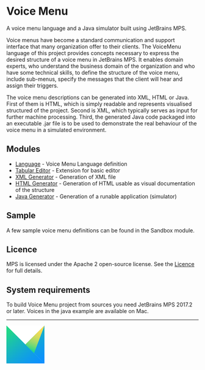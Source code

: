 # Voice Menu

A voice menu language and a Java simulator built using JetBrains MPS.

Voice menus have become a standard communication and support interface that many organization offer to their clients.
The VoiceMenu language of this project provides concepts necessary to express the desired structure of a voice menu in JetBrains MPS.
It enables domain experts, who understand the business domain of the organization and who have some technical skills, to define the structure of the voice menu, include sub-menus, specify the messages that the client will hear and assign their triggers.

The voice menu descriptions can be generated into XML, HTML or Java.
First of them is HTML, which is simply readable and represents visualised structured of the project.
Second is XML, which typically serves as input for further machine processing.
Third, the generated Java code packaged into an executable .jar file is to be used to demonstrate the real behaviour of the voice menu in a simulated environment.


Modules
-------

* [Language](https://github.com/vaclav/voicemenu/tree/master/languages/jetbrains.mps.samples.VoiceMenu) - Voice Menu Language definition
* [Tabular Editor](https://github.com/vaclav/voicemenu/tree/master/languages/jetbrains.mps.samples.VoiceMenuTabularEditor) - Extension for basic editor
* [XML Generator](https://github.com/vaclav/voicemenu/tree/master/languages/jetbrains.mps.samples.VoiceMenuToXML) - Generation of XML file
* [HTML Generator](https://github.com/vaclav/voicemenu/tree/master/languages/jetbrains.mps.samples.VoiceMenuToHTML_2) - Generation of HTML usable as visual documentation of the structure
* [Java Generator](https://github.com/vaclav/voicemenu/tree/master/languages/jetbrains.mps.samples.VoiceMenuToJava) - Generation of a runable application (simulator)

Sample
------
A few sample voice menu definitions can be found in the Sandbox module.

Licence
-------

MPS is licensed under the Apache 2 open-source license. See the [Licence](https://github.com/vaclav/voicemenu/blob/master/LICENSE) for full details.

System requirements
-------------------

To build Voice Menu project from sources you need JetBrains MPS 2017.2 or later. Voices in the java example are available on Mac.

----------

[![Icon_MPS](extras/logo_MPS.png)](https://www.jetbrains.com/mps/)
